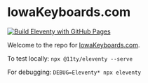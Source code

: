 # IowaKeyboards.com

[![Build Eleventy with GitHub Pages](https://github.com/Iowa-Keyboards/iowa-keyboard-meetup/actions/workflows/build.yml/badge.svg)](https://github.com/Iowa-Keyboards/iowa-keyboard-meetup/actions/workflows/build.yml)

Welcome to the repo for [IowaKeyboards.com](https://iowakeyboards.com).

To test locally: `npx @11ty/eleventy --serve`

For debugging: `DEBUG=Eleventy* npx eleventy`
